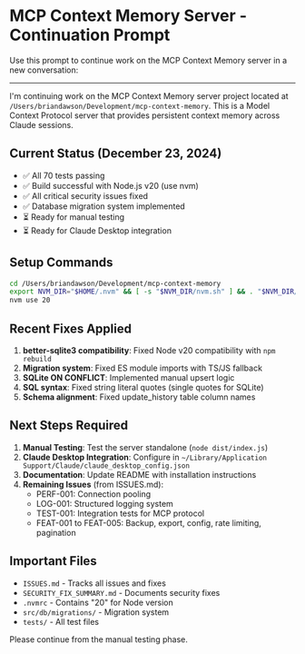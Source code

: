 # MCP Context Memory Server - Continuation Prompt

Use this prompt to continue work on the MCP Context Memory server in a new conversation:

---

I'm continuing work on the MCP Context Memory server project located at `/Users/briandawson/Development/mcp-context-memory`. This is a Model Context Protocol server that provides persistent context memory across Claude sessions.

## Current Status (December 23, 2024)
- ✅ All 70 tests passing
- ✅ Build successful with Node.js v20 (use nvm)
- ✅ All critical security issues fixed
- ✅ Database migration system implemented
- ⏳ Ready for manual testing
- ⏳ Ready for Claude Desktop integration

## Setup Commands
```bash
cd /Users/briandawson/Development/mcp-context-memory
export NVM_DIR="$HOME/.nvm" && [ -s "$NVM_DIR/nvm.sh" ] && . "$NVM_DIR/nvm.sh"
nvm use 20
```

## Recent Fixes Applied
1. **better-sqlite3 compatibility**: Fixed Node v20 compatibility with `npm rebuild`
2. **Migration system**: Fixed ES module imports with TS/JS fallback
3. **SQLite ON CONFLICT**: Implemented manual upsert logic
4. **SQL syntax**: Fixed string literal quotes (single quotes for SQLite)
5. **Schema alignment**: Fixed update_history table column names

## Next Steps Required
1. **Manual Testing**: Test the server standalone (`node dist/index.js`)
2. **Claude Desktop Integration**: Configure in `~/Library/Application Support/Claude/claude_desktop_config.json`
3. **Documentation**: Update README with installation instructions
4. **Remaining Issues** (from ISSUES.md):
   - PERF-001: Connection pooling
   - LOG-001: Structured logging system
   - TEST-001: Integration tests for MCP protocol
   - FEAT-001 to FEAT-005: Backup, export, config, rate limiting, pagination

## Important Files
- `ISSUES.md` - Tracks all issues and fixes
- `SECURITY_FIX_SUMMARY.md` - Documents security fixes
- `.nvmrc` - Contains "20" for Node version
- `src/db/migrations/` - Migration system
- `tests/` - All test files

Please continue from the manual testing phase.
